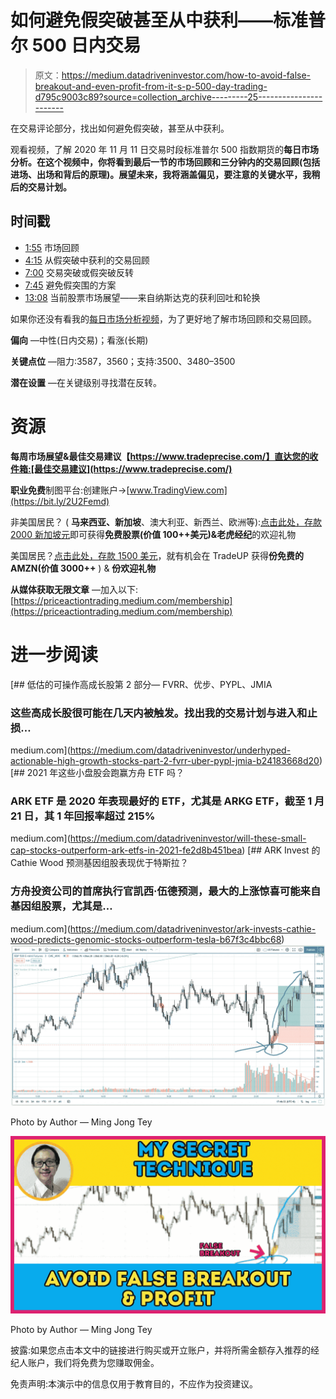# 如何避免假突破甚至从中获利——标准普尔 500 日内交易

> 原文：<https://medium.datadriveninvestor.com/how-to-avoid-false-breakout-and-even-profit-from-it-s-p-500-day-trading-d795c9003c89?source=collection_archive---------25----------------------->

在交易评论部分，找出如何避免假突破，甚至从中获利。

观看视频，了解 2020 年 11 月 11 日交易时段标准普尔 500 指数期货的**每日市场分析。在这个视频中，你将看到最后一节的市场回顾和三分钟内的交易回顾(包括进场、出场和背后的原理)。展望未来，我将涵盖偏见，要注意的关键水平，我稍后的交易计划。**

## 时间戳

*   [1:55](https://www.youtube.com/watch?v=ZELd7j2ZH78&t=115s) 市场回顾
*   [4:15](https://www.youtube.com/watch?v=ZELd7j2ZH78&t=255s) 从假突破中获利的交易回顾
*   [7:00](https://www.youtube.com/watch?v=ZELd7j2ZH78&t=420s) 交易突破或假突破反转
*   [7:45](https://www.youtube.com/watch?v=ZELd7j2ZH78&t=465s) 避免假突围的方案
*   [13:08](https://www.youtube.com/watch?v=ZELd7j2ZH78&t=788s) 当前股票市场展望——来自纳斯达克的获利回吐和轮换

如果你还没有看我的[每日市场分析视频](https://www.youtube.com/watch?v=F1_is0HNVoE)，为了更好地了解市场回顾和交易回顾。

**偏向** —中性(日内交易)；看涨(长期)

**关键点位** —阻力:3587，3560；支持:3500、3480–3500

**潜在设置** —在关键级别寻找潜在反转。

# 资源

**每周市场展望&最佳交易建议【https://www.tradeprecise.com/】直达您的收件箱:[最佳交易建议](https://www.tradeprecise.com/)**

**职业免费**制图平台:创建账户→[www.TradingView.com](https://bit.ly/2U2Femd)

非美国居民？ ( **马来西亚、新加坡**、澳大利亚、新西兰、欧洲等):[点击此处，存款 2000 新加坡元](https://ji.hn/sgtiger)即可获得**免费股票(价值 100++美元)&老虎经纪**的欢迎礼物

美国居民？[点击此处，存款 1500 美元](https://ji.hn/ustradeup)，就有机会在 TradeUP 获得**份免费的 AMZN(价值 3000++** ) & **份欢迎礼物**

**从媒体获取无限文章** —加入以下:[https://priceactiontrading.medium.com/membership](https://priceactiontrading.medium.com/membership)

# 进一步阅读

[](https://medium.com/datadriveninvestor/underhyped-actionable-high-growth-stocks-part-2-fvrr-uber-pypl-jmia-b24183668d20) [## 低估的可操作高成长股第 2 部分— FVRR、优步、PYPL、JMIA

### 这些高成长股很可能在几天内被触发。找出我的交易计划与进入和止损…

medium.com](https://medium.com/datadriveninvestor/underhyped-actionable-high-growth-stocks-part-2-fvrr-uber-pypl-jmia-b24183668d20) [](https://medium.com/datadriveninvestor/will-these-small-cap-stocks-outperform-ark-etfs-in-2021-fe2d8b451bea) [## 2021 年这些小盘股会跑赢方舟 ETF 吗？

### ARK ETF 是 2020 年表现最好的 ETF，尤其是 ARKG ETF，截至 1 月 21 日，其 1 年回报率超过 215%

medium.com](https://medium.com/datadriveninvestor/will-these-small-cap-stocks-outperform-ark-etfs-in-2021-fe2d8b451bea) [](https://medium.com/datadriveninvestor/ark-invests-cathie-wood-predicts-genomic-stocks-outperform-tesla-b67f3c4bbc68) [## ARK Invest 的 Cathie Wood 预测基因组股表现优于特斯拉？

### 方舟投资公司的首席执行官凯西·伍德预测，最大的上涨惊喜可能来自基因组股票，尤其是…

medium.com](https://medium.com/datadriveninvestor/ark-invests-cathie-wood-predicts-genomic-stocks-outperform-tesla-b67f3c4bbc68) ![](img/8c4224b5f92ebad9395f3cce11be3df1.png)

Photo by Author — Ming Jong Tey

![](img/5813b88476976948721cecf0f15068f0.png)

Photo by Author — Ming Jong Tey

披露:如果您点击本文中的链接进行购买或开立账户，并将所需金额存入推荐的经纪人账户，我们将免费为您赚取佣金。

免责声明:本演示中的信息仅用于教育目的，不应作为投资建议。